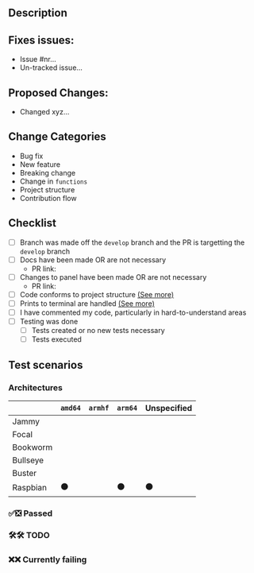 <!--Heya! Thanks for the PR. Please fill out this short little form below to help us review this faster-->

## Description
<!-- Any general story time goes here :) Feel free to add screenshots/recording of your change in action here-->

## Fixes issues: 
- Issue #nr...
- Un-tracked issue...

## Proposed Changes:
- Changed xyz...

## Change Categories
<!-- DELETE WHICHEVER BULLET DOES NOT APPLY -->
- Bug fix               <!-- non-breaking change which fixes an issue -->
- New feature           <!-- non-breaking change which adds functionality -->
- Breaking change       <!-- fix or feature that would cause existing functionality to not work as expected -->
- Change in `functions` <!-- e.g. `utils`, `os`, `apt`, `ask`, etc. -->
- Project structure     <!-- major rewrites, large directory changes, etc. -->
- Contribution flow     <!-- IDE changes, `.github` dir, etc. -->

## Checklist
<!-- Please note that we also require you to check the CONTRIBUTORS.md file, this is just a short list-->
- [ ] Branch was made off the `develop` branch and the PR is targetting the `develop` branch
- [ ] Docs have been made OR are not necessary
    - PR link: 
- [ ] Changes to panel have been made OR are not necessary
    - PR link: 
- [ ] Code conforms to project structure [(See more)](https://swizzin.ltd/dev/structure)
- [ ] Prints to terminal are handled [(See more)](https://github.com/swizzin/swizzin/blob/master/CONTRIBUTING.md#printing-into-the-terminal)
- [ ] I have commented my code, particularly in hard-to-understand areas
- [ ] Testing was done
   - [ ] Tests created or no new tests necessary
   - [ ] Tests executed

## Test scenarios
<!-- Please let us know what has been done or anything else that works/doesn't. Feel free to copy-paste the examples at the bottom of this section -->

### Architectures
<!--
Please use these emojis here to fill the table below. It will nicely auto-format with spacing, don't worry. Leave empty wherever you do not know / have not tested
✅ = Works successfully
❎ = Does not work BUT is handled gracefully
🛠 = Still WIP
❌ = Broken / not working
-->
|   			| `amd64` 	| `armhf` 	| `arm64` 	| Unspecified 	|
|--------		|-------- 	|-------- 	|-------- 	|----------		|
| Jammy 		|			|			|			|				|
| Focal 		|			|			|			|				|
| Bookworm      |           |           |           |               |
| Bullseye		|			|			|			|				|
| Buster		|			|			|			|				|
| Raspbian  	|	⚫️		|			|	⚫️		|	⚫️			|

### ✅❎ Passed

### 🛠🛠 TODO

### ❌❌ Currently failing



<!-- EXAMPLES :
- Fresh app install without nginx
    - With only one user
    - With multiple users present
- Fresh Install with nginx present nginx
    - With only one user
    - With multiple users present
- Fresh install and nginx install afterwards
    - With only one user
    - With multiple users present
- Update from version in master
- Upgrade from version in master
- Password gets changed from `box` in app
- User removal from `box` acting on app
- New user in `box` gets added to app
- Sysinfo compatibility
    - Info washed
    - Content available
-->

